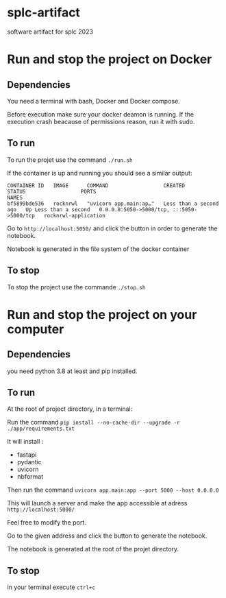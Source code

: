 # splc-artifact

software artifact for splc 2023

# Run and stop the project on Docker

## Dependencies

You need a terminal with bash, Docker and Docker compose.

Before execution make sure your docker deamon is running.
If the execution crash beacause of permissions reason, run it with sudo.

## To run

To run the projet use the command `./run.sh`

If the container is up and running you should see a similar output:

```
CONTAINER ID   IMAGE      COMMAND                  CREATED                  STATUS                  PORTS                                       NAMES
bf5899bde536   rocknrwl   "uvicorn app.main:ap…"   Less than a second ago   Up Less than a second   0.0.0.0:5050->5000/tcp, :::5050->5000/tcp   rocknrwl-application
```

Go to `http://localhost:5050/` and click the button in order to generate the notebook.

Notebook is generated in the file system of the docker container

## To stop

To stop the project use the commande `./stop.sh`

# Run and stop the project on your computer

## Dependencies

you need python 3.8 at least and pip installed.

## To run

At the root of project directory, in a terminal:

Run the command `pip install --no-cache-dir --upgrade -r ./app/requirements.txt`

It will install :

- fastapi
- pydantic
- uvicorn
- nbformat

Then run the command `uvicorn app.main:app --port 5000 --host 0.0.0.0`

This will launch a server and make the app accessible at adress `http://localhost:5000/`

Feel free to modify the port.

Go to the given address and click the button to generate the notebook.

The notebook is generated at the root of the projet directory.

## To stop

in your terminal execute `ctrl+c`
